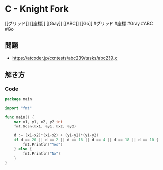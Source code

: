 # C - Knight Fork
[[グリッド]] [[座標]] [[Gray]] [[ABC]] [[Go]]
#グリッド #座標 #Gray #ABC #Go 

## 問題
- https://atcoder.jp/contests/abc239/tasks/abc239_c

## 解き方
### Code
```go
package main

import "fmt"

func main() {
	var x1, y1, x2, y2 int
	fmt.Scan(&x1, &y1, &x2, &y2)

	d := (x1-x2)*(x1-x2) + (y1-y2)*(y1-y2)
	if d == 20 || d == 2 || d == 16 || d == 4 || d == 18 || d == 10 {
		fmt.Println("Yes")
	} else {
		fmt.Println("No")
	}
}
```